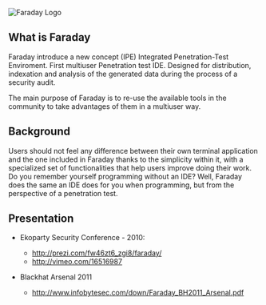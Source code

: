 ![Faraday Logo](https://raw.github.com/wiki/infobyte/faraday/images/Faraday-Logo.png)

What is Faraday
---
Faraday introduce a new concept (IPE) Integrated Penetration-Test Enviroment. 
First multiuser Penetration test IDE. Designed for distribution, indexation and analysis of the generated data during the process of a security audit.

The main purpose of Faraday is to re-use the available tools in the community to take advantages of them in a multiuser way.

Background
---
Users should not feel any difference between their own terminal application and the one included in Faraday thanks to the simplicity within it, with a specialized set of functionalities that help users improve doing their work.  
Do you remember yourself programming without an IDE? Well, Faraday does the same an IDE does for you when programming, but from the perspective of a penetration test.

Presentation
---
* Ekoparty Security Conference - 2010:
   * http://prezi.com/fw46zt6_zgi8/faraday/
   * http://vimeo.com/16516987

* Blackhat Arsenal 2011
   * http://www.infobytesec.com/down/Faraday_BH2011_Arsenal.pdf

